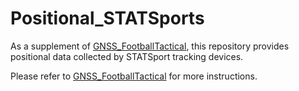 # Positional_STATSports

As a supplement of [GNSS_FootballTactical](https://github.com/latilongitude/GNSS_FootballTactical), this repository provides positional data collected by STATSport tracking devices.

Please refer to [GNSS_FootballTactical](https://github.com/latilongitude/GNSS_FootballTactical) for more instructions.
